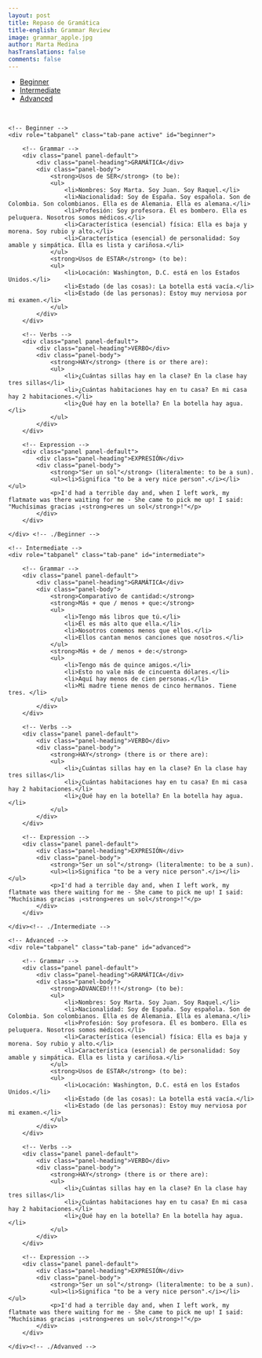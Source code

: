```yaml
---
layout: post
title: Repaso de Gramática
title-english: Grammar Review
image: grammar_apple.jpg
author: Marta Medina
hasTranslations: false
comments: false
---
```


<ul id="tabs" class="nav nav-tabs nav-justified">
<li role="presentation" class="active"><a href="#beginner" aria-controls="beginner" role="tab" data-toggle="tab">Beginner</a></li>
	<li role="presentation"><a href="#intermediate" aria-controls="intermediate" role="tab" data-toggle="tab">Intermediate</a></li>
	<li role="presentation"><a href="#advanced" aria-controls="advanced" role="tab" data-toggle="tab">Advanced</a></li>
</ul>

<br>

<!-- Tab panes -->
<div class="tab-content">

	<!-- Beginner -->
	<div role="tabpanel" class="tab-pane active" id="beginner">

		<!-- Grammar -->
		<div class="panel panel-default">
			<div class="panel-heading">GRAMÁTICA</div>
			<div class="panel-body">
				<strong>Usos de SER</strong> (to be):
				<ul>
					<li>Nombres: Soy Marta. Soy Juan. Soy Raquel.</li>
					<li>Nacionalidad: Soy de España. Soy española. Son de Colombia. Son colombianos. Ella es de Alemania. Ella es alemana.</li>
					<li>Profesión: Soy profesora. Él es bombero. Ella es peluquera. Nosotros somos médicos.</li>
					<li>Característica (esencial) física: Ella es baja y morena. Soy rubio y alto.</li>
					<li>Característica (esencial) de personalidad: Soy amable y simpática. Ella es lista y cariñosa.</li>
				</ul>
				<strong>Usos de ESTAR</strong> (to be):
				<ul>
					<li>Locación: Washington, D.C. está en los Estados Unidos.</li>
					<li>Estado (de las cosas): La botella está vacía.</li>
					<li>Estado (de las personas): Estoy muy nerviosa por mi examen.</li>
				</ul>
			</div>
		</div>

		<!-- Verbs -->
		<div class="panel panel-default">
			<div class="panel-heading">VERBO</div>
			<div class="panel-body">
				<strong>HAY</strong> (there is or there are):
				<ul>
					<li>¿Cuántas sillas hay en la clase? En la clase hay tres sillas</li>
					<li>¿Cuántas habitaciones hay en tu casa? En mi casa hay 2 habitaciones.</li>
					<li>¿Qué hay en la botella? En la botella hay agua.</li>
				</ul>
			</div>
		</div>

		<!-- Expression -->
		<div class="panel panel-default">
			<div class="panel-heading">EXPRESIÓN</div>
			<div class="panel-body">
				<strong>"Ser un sol"</strong> (literalmente: to be a sun).
				<ul><li>Significa "to be a very nice person".</i></li></ul>
				<p>I'd had a terrible day and, when I left work, my flatmate was there waiting for me - She came to pick me up! I said: "Muchísimas gracias ¡<strong>eres un sol</strong>!"</p>
			</div>
		</div>

	</div> <!-- ./Beginner -->

	<!-- Intermediate -->
	<div role="tabpanel" class="tab-pane" id="intermediate">

		<!-- Grammar -->
		<div class="panel panel-default">
			<div class="panel-heading">GRAMÁTICA</div>
			<div class="panel-body">
				<strong>Comparativo de cantidad:</strong>
				<strong>Más + que / menos + que:</strong>
				<ul>
					<li>Tengo más libros que tú.</li>
					<li>Él es más alto que ella.</li>
					<li>Nosotros comemos menos que ellos.</li>
					<li>Ellos cantan menos canciones que nosotros.</li>
				</ul>
				<strong>Más + de / menos + de:</strong>
				<ul>
					<li>Tengo más de quince amigos.</li>
					<li>Esto no vale más de cincuenta dólares.</li>
					<li>Aquí hay menos de cien personas.</li>
					<li>Mi madre tiene menos de cinco hermanos. Tiene tres. </li>
				</ul>
			</div>
		</div>

		<!-- Verbs -->
		<div class="panel panel-default">
			<div class="panel-heading">VERBO</div>
			<div class="panel-body">
				<strong>HAY</strong> (there is or there are):
				<ul>
					<li>¿Cuántas sillas hay en la clase? En la clase hay tres sillas</li>
					<li>¿Cuántas habitaciones hay en tu casa? En mi casa hay 2 habitaciones.</li>
					<li>¿Qué hay en la botella? En la botella hay agua.</li>
				</ul>
			</div>
		</div>

		<!-- Expression -->
		<div class="panel panel-default">
			<div class="panel-heading">EXPRESIÓN</div>
			<div class="panel-body">
				<strong>"Ser un sol"</strong> (literalmente: to be a sun).
				<ul><li>Significa "to be a very nice person".</i></li></ul>
				<p>I'd had a terrible day and, when I left work, my flatmate was there waiting for me - She came to pick me up! I said: "Muchísimas gracias ¡<strong>eres un sol</strong>!"</p>
			</div>
		</div>

	</div><!-- ./Intermediate -->

	<!-- Advanced -->
	<div role="tabpanel" class="tab-pane" id="advanced">

		<!-- Grammar -->
		<div class="panel panel-default">
			<div class="panel-heading">GRAMÁTICA</div>
			<div class="panel-body">
				<strong>ADVANCED!!!!</strong> (to be):
				<ul>
					<li>Nombres: Soy Marta. Soy Juan. Soy Raquel.</li>
					<li>Nacionalidad: Soy de España. Soy española. Son de Colombia. Son colombianos. Ella es de Alemania. Ella es alemana.</li>
					<li>Profesión: Soy profesora. Él es bombero. Ella es peluquera. Nosotros somos médicos.</li>
					<li>Característica (esencial) física: Ella es baja y morena. Soy rubio y alto.</li>
					<li>Característica (esencial) de personalidad: Soy amable y simpática. Ella es lista y cariñosa.</li>
				</ul>
				<strong>Usos de ESTAR</strong> (to be):
				<ul>
					<li>Locación: Washington, D.C. está en los Estados Unidos.</li>
					<li>Estado (de las cosas): La botella está vacía.</li>
					<li>Estado (de las personas): Estoy muy nerviosa por mi examen.</li>
				</ul>
			</div>
		</div>

		<!-- Verbs -->
		<div class="panel panel-default">
			<div class="panel-heading">VERBO</div>
			<div class="panel-body">
				<strong>HAY</strong> (there is or there are):
				<ul>
					<li>¿Cuántas sillas hay en la clase? En la clase hay tres sillas</li>
					<li>¿Cuántas habitaciones hay en tu casa? En mi casa hay 2 habitaciones.</li>
					<li>¿Qué hay en la botella? En la botella hay agua.</li>
				</ul>
			</div>
		</div>

		<!-- Expression -->
		<div class="panel panel-default">
			<div class="panel-heading">EXPRESIÓN</div>
			<div class="panel-body">
				<strong>"Ser un sol"</strong> (literalmente: to be a sun).
				<ul><li>Significa "to be a very nice person".</i></li></ul>
				<p>I'd had a terrible day and, when I left work, my flatmate was there waiting for me - She came to pick me up! I said: "Muchísimas gracias ¡<strong>eres un sol</strong>!"</p>
			</div>
		</div>

	</div><!-- ./Advanved -->
</div><!-- ./Tab Content -->
